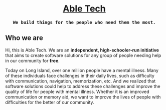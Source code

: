 <h1 align="center"><a href="https://abletech.dev/">Able Tech</a></h1>

<div align="center"> 
  <strong><pre>We build things for the people who need them the most.</pre></strong>
</div>

## Who we are

Hi, this is Able Tech. We are an **independent, high-schooler-run initiative** that aims to create software solutions for any group of people needing help in our community for **free**.

Today on Long Island, over one million people have a mental illness. Many of these individuals face challenges in their daily lives, such as difficulty with communication, navigation, memorization, etc. And we realized that software solutions could help to address these challenges and improve the quality of life for people with mental illness. Whether it is an improved communication or memory aid, we want to improve the lives of people with difficulties for the better of our community.
